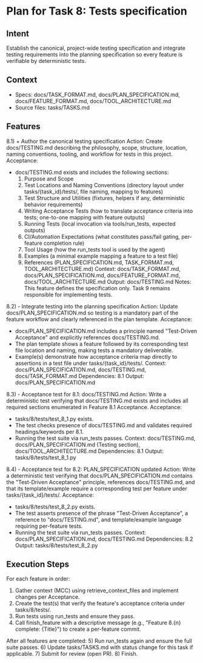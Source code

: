 # Plan for Task 8: Tests specification

## Intent
Establish the canonical, project-wide testing specification and integrate testing requirements into the planning specification so every feature is verifiable by deterministic tests.

## Context
- Specs: docs/TASK_FORMAT.md, docs/PLAN_SPECIFICATION.md, docs/FEATURE_FORMAT.md, docs/TOOL_ARCHITECTURE.md
- Source files: tasks/TASKS.md

## Features
8.1) + Author the canonical testing specification
   Action: Create docs/TESTING.md describing the philosophy, scope, structure, location, naming conventions, tooling, and workflow for tests in this project.
   Acceptance:
   - docs/TESTING.md exists and includes the following sections:
     1) Purpose and Scope
     2) Test Locations and Naming Conventions (directory layout under tasks/{task_id}/tests/, file naming, mapping to features)
     3) Test Structure and Utilities (fixtures, helpers if any, deterministic behavior requirements)
     4) Writing Acceptance Tests (how to translate acceptance criteria into tests; one-to-one mapping with feature outputs)
     5) Running Tests (local invocation via tools/run_tests, expected outputs)
     6) CI/Automation Expectations (what constitutes pass/fail gating, per-feature completion rule)
     7) Tool Usage (how the run_tests tool is used by the agent)
     8) Examples (a minimal example mapping a feature to a test file)
     9) References (PLAN_SPECIFICATION.md, TASK_FORMAT.md, TOOL_ARCHITECTURE.md)
   Context: docs/TASK_FORMAT.md, docs/PLAN_SPECIFICATION.md, docs/FEATURE_FORMAT.md, docs/TOOL_ARCHITECTURE.md
   Output: docs/TESTING.md
   Notes: This feature defines the specification only. Task 9 remains responsible for implementing tests.

8.2) - Integrate testing into the planning specification
   Action: Update docs/PLAN_SPECIFICATION.md so testing is a mandatory part of the feature workflow and clearly referenced in the plan template.
   Acceptance:
   - docs/PLAN_SPECIFICATION.md includes a principle named "Test-Driven Acceptance" and explicitly references docs/TESTING.md.
   - The plan template shows a feature followed by its corresponding test file location and naming, making tests a mandatory deliverable.
   - Example(s) demonstrate how acceptance criteria map directly to assertions in a test file under tasks/{task_id}/tests/.
   Context: docs/PLAN_SPECIFICATION.md, docs/TESTING.md, docs/TASK_FORMAT.md
   Dependencies: 8.1
   Output: docs/PLAN_SPECIFICATION.md

8.3) - Acceptance test for 8.1: docs/TESTING.md
   Action: Write a deterministic test verifying that docs/TESTING.md exists and includes all required sections enumerated in Feature 8.1 Acceptance.
   Acceptance:
   - tasks/8/tests/test_8_1.py exists.
   - The test checks presence of docs/TESTING.md and validates required headings/keywords per 8.1.
   - Running the test suite via run_tests passes.
   Context: docs/TESTING.md, docs/PLAN_SPECIFICATION.md (Testing section), docs/TOOL_ARCHITECTURE.md
   Dependencies: 8.1
   Output: tasks/8/tests/test_8_1.py

8.4) - Acceptance test for 8.2: PLAN_SPECIFICATION updated
   Action: Write a deterministic test verifying that docs/PLAN_SPECIFICATION.md contains the "Test-Driven Acceptance" principle, references docs/TESTING.md, and that its template/example require a corresponding test per feature under tasks/{task_id}/tests/.
   Acceptance:
   - tasks/8/tests/test_8_2.py exists.
   - The test asserts presence of the phrase "Test-Driven Acceptance", a reference to "docs/TESTING.md", and template/example language requiring per-feature tests.
   - Running the test suite via run_tests passes.
   Context: docs/PLAN_SPECIFICATION.md, docs/TESTING.md
   Dependencies: 8.2
   Output: tasks/8/tests/test_8_2.py

## Execution Steps
For each feature in order:
1) Gather context (MCC) using retrieve_context_files and implement changes per Acceptance.
2) Create the test(s) that verify the feature's acceptance criteria under tasks/8/tests/.
3) Run tests using run_tests and ensure they pass.
4) Call finish_feature with a descriptive message (e.g., "Feature 8.{n} complete: {Title}") to create a per-feature commit.

After all features are completed:
5) Run run_tests again and ensure the full suite passes.
6) Update tasks/TASKS.md with status change for this task if applicable.
7) Submit for review (open PR).
8) Finish.
